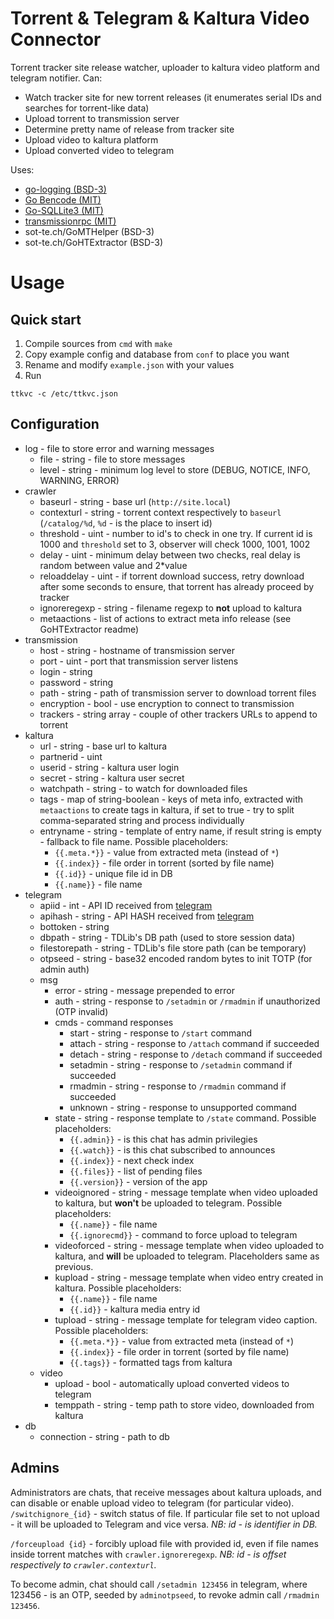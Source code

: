 # Torrent & Telegram & Kaltura Video Connector
Torrent tracker site release watcher, uploader to kaltura video platform and telegram notifier.
Can:

 - Watch tracker site for new torrent releases (it enumerates serial IDs and searches for torrent-like data)
 - Upload torrent to transmission server
 - Determine pretty name of release from tracker site
 - Upload video to kaltura platform
 - Upload converted video to telegram

Uses:

 - [go-logging (BSD-3)](https://github.com/op/go-logging)
 - [Go Bencode (MIT)](https://github.com/zeebo/bencode)
 - [Go-SQLLite3 (MIT)](https://github.com/mattn/go-sqlite3)
 - [transmissionrpc (MIT)](https://github.com/hekmon/transmissionrpc)
 - sot-te.ch/GoMTHelper (BSD-3)
 - sot-te.ch/GoHTExtractor (BSD-3)
 
# Usage
## Quick start
1. Compile sources from `cmd` with `make`
2. Copy example config and database from `conf` to place you want
3. Rename and modify `example.json` with your values
4. Run

```
ttkvc -c /etc/ttkvc.json
```

## Configuration

 - log - file to store error and warning messages
	- file - string - file to store messages
	- level - string - minimum log level to store (DEBUG, NOTICE, INFO, WARNING, ERROR)
 - crawler
	- baseurl - string - base url (`http://site.local`)
	- contexturl - string - torrent context respectively to `baseurl` (`/catalog/%d`, `%d` - is the place to insert id)
	- threshold - uint - number to id's to check in one try. If current id is 1000 and `threshold` set to 3, observer will check 1000, 1001, 1002
	- delay - uint - minimum delay between two checks, real delay is random between value and 2*value
	- reloaddelay - uint - if torrent download success, retry download after some seconds to ensure, that torrent has already proceed by tracker
	- ignoreregexp - string - filename regexp to **not** upload to kaltura
	- metaactions - list of actions to extract meta info release (see GoHTExtractor readme)
 - transmission
	- host - string - hostname of transmission server
	- port - uint - port that transmission server listens
	- login - string
	- password - string
	- path - string - path of transmission server to download torrent files
	- encryption - bool - use encryption to connect to transmission
	- trackers - string array - couple of other trackers URLs to append to torrent
 - kaltura
	- url - string - base url to kaltura
    - partnerid - uint
    - userid - string - kaltura user login
    - secret - string - kaltura user secret
    - watchpath - string - to watch for downloaded files
    - tags - map of string-boolean - keys of meta info, extracted with `metaactions` to create tags in kaltura, if set to true - try to split comma-separated string and process individually
    - entryname - string - template of entry name, if result string is empty - fallback to file name. Possible placeholders:
        - `{{.meta.*}}` - value from extracted meta (instead of `*`)
        - `{{.index}}` - file order in torrent (sorted by file name)
        - `{{.id}}` - unique file id in DB
        - `{{.name}}` - file name
 - telegram
	- apiid - int - API ID received from [telegram](https://my.telegram.org/apps)
    - apihash - string - API HASH received from [telegram](https://my.telegram.org/apps)
    - bottoken - string
    - dbpath - string - TDLib's DB path (used to store session data)
    - filestorepath - string - TDLib's file store path (can be temporary)
    - otpseed - string - base32 encoded random bytes to init TOTP (for admin auth)
    - msg
        - error - string - message prepended to error
        - auth - string - response to `/setadmin` or `/rmadmin` if unauthorized (OTP invalid)
        - cmds - command responses
            - start - string - response to `/start` command
        	- attach - string - response to `/attach` command if succeeded
        	- detach - string - response to `/detach` command if succeeded
        	- setadmin - string - response to `/setadmin` command if succeeded
        	- rmadmin - string - response to `/rmadmin` command if succeeded
        	- unknown - string - response to unsupported command
        - state - string - response template to `/state` command. Possible placeholders:
        	- `{{.admin}}` - is this chat has admin privilegies
        	- `{{.watch}}` - is this chat subscribed to announces
        	- `{{.index}}` - next check index
        	- `{{.files}}` - list of pending files
        	- `{{.version}}` - version of the app
        - videoignored - string - message template when video uploaded to kaltura, but **won't** be uploaded to telegram. Possible placeholders:
            - `{{.name}}` - file name
            - `{{.ignorecmd}}` - command to force upload to telegram 
        - videoforced - string - message template when video uploaded to kaltura, and **will** be uploaded to telegram. Placeholders same as previous.
        - kupload - string  - message template when video entry created in kaltura. Possible placeholders:
            - `{{.name}}` - file name
            - `{{.id}}` - kaltura media entry id
        - tupload - string - message template for telegram video caption. Possible placeholders:
            - `{{.meta.*}}` - value from extracted meta (instead of `*`)
            - `{{.index}}` - file order in torrent (sorted by file name)
            - `{{.tags}}` - formatted tags from kaltura
    - video
        - upload - bool - automatically upload converted videos to telegram 
        - temppath - string - temp path to store video, downloaded from kaltura
 - db
	- connection - string - path to db

## Admins
Administrators are chats, that receive messages about kaltura uploads, and can disable or enable upload video to telegram (for particular video).
`/switchignore_{id}` - switch status of file. If particular file set to not upload - it will be uploaded to Telegram and vice versa. 
_NB: id - is identifier in DB._

`/forceupload {id}` -  forcibly upload file with provided id, even if file names inside torrent matches with `crawler.ignoreregexp`. 
_NB: id - is offset respectively to `crawler.contexturl`._

To become admin, chat should call `/setadmin 123456` in telegram, where 123456 - is an OTP, seeded by `adminotpseed`,
to revoke admin call `/rmadmin 123456`.

